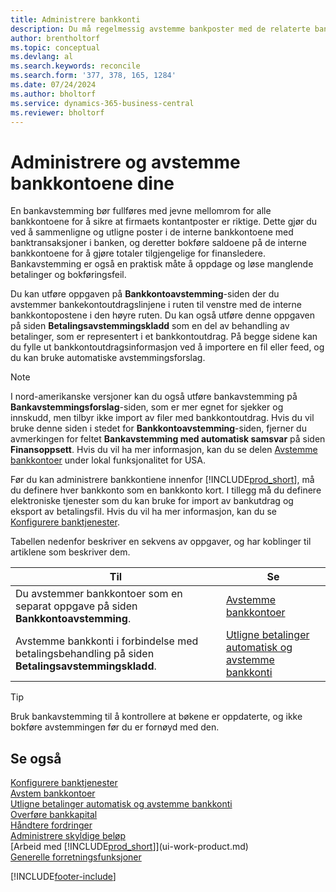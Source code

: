 ```yaml
---
title: Administrere bankkonti
description: Du må regelmessig avstemme bankposter med de relaterte banktransaksjonene i bankkontiene.
author: brentholtorf
ms.topic: conceptual
ms.devlang: al
ms.search.keywords: reconcile
ms.search.form: '377, 378, 165, 1284'
ms.date: 07/24/2024
ms.author: bholtorf
ms.service: dynamics-365-business-central
ms.reviewer: bholtorf
---
```


# Administrere og avstemme bankkontoene dine

En bankavstemming bør fullføres med jevne mellomrom for alle bankkontoene for å sikre at firmaets kontantposter er riktige. Dette gjør du ved å sammenligne og utligne poster i de interne bankkontoene med banktransaksjoner i banken, og deretter bokføre saldoene på de interne bankkontoene for å gjøre totaler tilgjengelige for finansledere. Bankavstemming er også en praktisk måte å oppdage og løse manglende betalinger og bokføringsfeil.

Du kan utføre oppgaven på **Bankkontoavstemming**-siden der du avstemmer bankekontoutdragslinjene i ruten til venstre med de interne bankkontopostene i den høyre ruten. Du kan også utføre denne oppgaven på siden **Betalingsavstemmingskladd** som en del av behandling av betalinger, som er representert i et bankkontoutdrag. På begge sidene kan du fylle ut bankkontoutdragsinformasjon ved å importere en fil eller feed, og du kan bruke automatiske avstemmingsforslag.

> [!NOTE]  
> I nord-amerikanske versjoner kan du også utføre bankavstemming på **Bankavstemmingsforslag**-siden, som er mer egnet for sjekker og innskudd, men tilbyr ikke import av filer med bankkontoutdrag. Hvis du vil bruke denne siden i stedet for **Bankkontoavstemming**-siden, fjerner du avmerkingen for feltet **Bankavstemming med automatisk samsvar** på siden **Finansoppsett**. Hvis du vil ha mer informasjon, kan du se delen [Avstemme bankkontoer](LocalFunctionality/UnitedStates/how-to-reconcile-bank-accounts.md) under lokal funksjonalitet for USA.

Før du kan administrere bankkontiene innenfor [!INCLUDE[prod_short](includes/prod_short.md)], må du definere hver bankkonto som en bankkonto kort. I tillegg må du definere elektroniske tjenester som du kan bruke for import av bankutdrag og eksport av betalingsfil. Hvis du vil ha mer informasjon, kan du se [Konfigurere banktjenester](bank-setup-banking.md).

Tabellen nedenfor beskriver en sekvens av oppgaver, og har koblinger til artiklene som beskriver dem.

| Til | Se |
| --- | --- |
| Du avstemmer bankkontoer som en separat oppgave på siden **Bankkontoavstemming**. |[Avstemme bankkontoer](bank-how-reconcile-bank-accounts-separately.md) |
| Avstemme bankkonti i forbindelse med betalingsbehandling på siden **Betalingsavstemmingskladd**. |[Utligne betalinger automatisk og avstemme bankkonti](receivables-apply-payments-auto-reconcile-bank-accounts.md) |

> [!TIP]
> Bruk bankavstemming til å kontrollere at bøkene er oppdaterte, og ikke bokføre avstemmingen før du er fornøyd med den.

## Se også

[Konfigurere banktjenester](bank-setup-banking.md)  
[Avstem bankkontoer](bank-how-reconcile-bank-accounts-separately.md)  
[Utligne betalinger automatisk og avstemme bankkonti](receivables-apply-payments-auto-reconcile-bank-accounts.md)  
[Overføre bankkapital](bank-how-transfer-bank-funds.md)  
[Håndtere fordringer](receivables-manage-receivables.md)  
[Administrere skyldige beløp](payables-manage-payables.md)  
[Arbeid med [!INCLUDE[prod_short](includes/prod_short.md)]](ui-work-product.md)  
[Generelle forretningsfunksjoner](ui-across-business-areas.md)


[!INCLUDE[footer-include](includes/footer-banner.md)]
